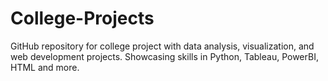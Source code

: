 # College-Projects
GitHub repository for college project with data analysis, visualization, and web development projects. Showcasing skills in Python, Tableau, PowerBI, HTML and more.
